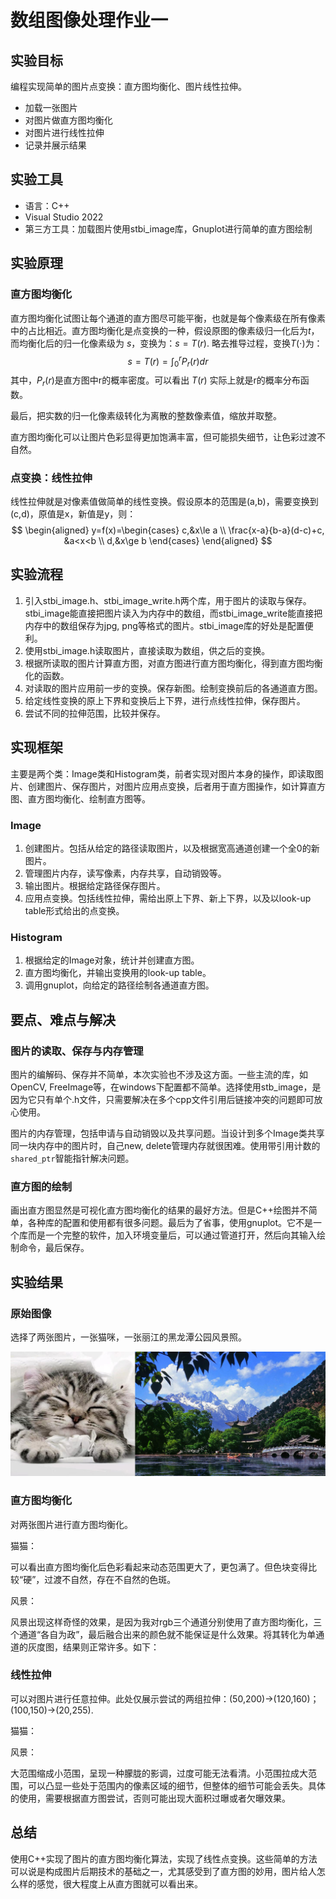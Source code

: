 # 数组图像处理作业一
## 实验目标
编程实现简单的图片点变换：直方图均衡化、图片线性拉伸。
+ 加载一张图片
+ 对图片做直方图均衡化
+ 对图片进行线性拉伸
+ 记录并展示结果

## 实验工具
+ 语言：C++
+ Visual Studio 2022
+ 第三方工具：加载图片使用stbi_image库，Gnuplot进行简单的直方图绘制

## 实验原理
### 直方图均衡化
直方图均衡化试图让每个通道的直方图尽可能平衡，也就是每个像素级在所有像素中的占比相近。直方图均衡化是点变换的一种，假设原图的像素级归一化后为$t$，而均衡化后的归一化像素级为 $s$，变换为：$s=T(r)$. 略去推导过程，变换$T(\cdot)$为：
$$
s=T(r)=\int_0^rP_r(r)dr
$$
其中，$P_r(r)$是直方图中r的概率密度。可以看出 $T(r)$ 实际上就是r的概率分布函数。

最后，把实数的归一化像素级转化为离散的整数像素值，缩放并取整。

直方图均衡化可以让图片色彩显得更加饱满丰富，但可能损失细节，让色彩过渡不自然。

### 点变换：线性拉伸
线性拉伸就是对像素值做简单的线性变换。假设原本的范围是(a,b)，需要变换到(c,d)，原值是x，新值是y，则：
$$
\begin{aligned}
    y=f(x)=\begin{cases}
        c,&x\le a \\
        \frac{x-a}{b-a}(d-c)+c, &a<x<b \\
        d,&x\ge b
    \end{cases}
\end{aligned}
$$

## 实验流程
1. 引入stbi_image.h、stbi_image_write.h两个库，用于图片的读取与保存。stbi_image能直接把图片读入为内存中的数组，而stbi_image_write能直接把内存中的数组保存为jpg, png等格式的图片。stbi_image库的好处是配置便利。
2. 使用stbi_image.h读取图片，直接读取为数组，供之后的变换。
3. 根据所读取的图片计算直方图，对直方图进行直方图均衡化，得到直方图均衡化的函数。
4. 对读取的图片应用前一步的变换。保存新图。绘制变换前后的各通道直方图。
5. 给定线性变换的原上下界和变换后上下界，进行点线性拉伸，保存图片。
6. 尝试不同的拉伸范围，比较并保存。

## 实现框架
主要是两个类：Image类和Histogram类，前者实现对图片本身的操作，即读取图片、创建图片、保存图片，对图片应用点变换，后者用于直方图操作，如计算直方图、直方图均衡化、绘制直方图等。

### Image
1. 创建图片。包括从给定的路径读取图片，以及根据宽高通道创建一个全0的新图片。
2. 管理图片内存，读写像素，内存共享，自动销毁等。
3. 输出图片。根据给定路径保存图片。
4. 应用点变换。包括线性拉伸，需给出原上下界、新上下界，以及以look-up table形式给出的点变换。

### Histogram
1. 根据给定的Image对象，统计并创建直方图。
2. 直方图均衡化，并输出变换用的look-up table。
3. 调用gnuplot，向给定的路径绘制各通道直方图。

## 要点、难点与解决
### 图片的读取、保存与内存管理
图片的编解码、保存并不简单，本次实验也不涉及这方面。一些主流的库，如OpenCV, FreeImage等，在windows下配置都不简单。选择使用stb_image，是因为它只有单个.h文件，只需要解决在多个cpp文件引用后链接冲突的问题即可放心使用。

图片的内存管理，包括申请与自动销毁以及共享问题。当设计到多个Image类共享同一块内存中的图片时，自己new, delete管理内存就很困难。使用带引用计数的`shared_ptr`智能指针解决问题。

### 直方图的绘制
画出直方图显然是可视化直方图均衡化的结果的最好方法。但是C++绘图并不简单，各种库的配置和使用都有很多问题。最后为了省事，使用gnuplot。它不是一个库而是一个完整的软件，加入环境变量后，可以通过管道打开，然后向其输入绘制命令，最后保存。

## 实验结果
### 原始图像
选择了两张图片，一张猫咪，一张丽江的黑龙潭公园风景照。

![原图](./DigitalImageHW1/image/report_origin_image.png)

### 直方图均衡化
对两张图片进行直方图均衡化。

猫猫：  

可以看出直方图均衡化后色彩看起来动态范围更大了，更包满了。但色块变得比较“硬”，过渡不自然，存在不自然的色斑。

风景：

风景出现这样奇怪的效果，是因为我对rgb三个通道分别使用了直方图均衡化，三个通道“各自为政”，最后融合出来的颜色就不能保证是什么效果。将其转化为单通道的灰度图，结果则正常许多。如下：




### 线性拉伸
可以对图片进行任意拉伸。此处仅展示尝试的两组拉伸：(50,200)->(120,160)；(100,150)->(20,255).

猫猫：


风景：


大范围缩成小范围，呈现一种朦胧的影调，过度可能无法看清。小范围拉成大范围，可以凸显一些处于范围内的像素区域的细节，但整体的细节可能会丢失。具体的使用，需要根据直方图尝试，否则可能出现大面积过曝或者欠曝效果。

## 总结
使用C++实现了图片的直方图均衡化算法，实现了线性点变换。这些简单的方法可以说是构成图片后期技术的基础之一，尤其感受到了直方图的妙用，图片给人怎么样的感觉，很大程度上从直方图就可以看出来。
